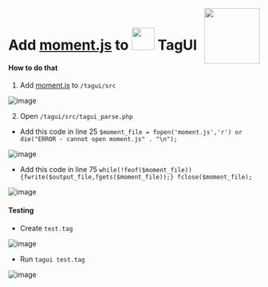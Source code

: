 <img src="https://1.tilyanpristka.id/images/tP-logo-rounded.png" height="111" align="right">

# Add [moment.js](https://momentjs.com/downloads/moment.min.js) to <img src="https://1.tilyanpristka.id/images/tagui.png" height="45"> TagUI

#### How to do that
1. Add [moment.js](https://momentjs.com/downloads/moment.min.js) to `/tagui/src`

![image](https://user-images.githubusercontent.com/97102924/159395329-193f4e04-9873-4adb-9138-06515e5d322b.png)

2. Open `/tagui/src/tagui_parse.php`
- Add this code in line 25 `$moment_file = fopen('moment.js','r') or die("ERROR - cannot open moment.js" . "\n");`

![image](https://user-images.githubusercontent.com/97102924/159395597-05acf3e7-f53a-49a8-9990-0f7cac0d2ea0.png)

- Add this code in line 75 `while(!feof($moment_file)) {fwrite($output_file,fgets($moment_file));} fclose($moment_file);`

![image](https://user-images.githubusercontent.com/97102924/159395740-b588715c-ee96-4d02-8372-745156de481d.png)


#### Testing
- Create `test.tag`

![image](https://user-images.githubusercontent.com/97102924/159398966-3901580f-1227-4241-9446-d8ea33475561.png)

- Run `tagui test.tag`

![image](https://user-images.githubusercontent.com/97102924/159399061-ce109a57-9cb0-4968-8533-9ca918e78a15.png)
